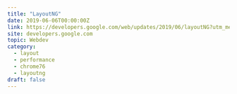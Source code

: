 ```yaml
---
title: "LayoutNG"
date: 2019-06-06T00:00:00Z
link: https://developers.google.com/web/updates/2019/06/layoutNG?utm_medium=RSS&utm_source=hune
site: developers.google.com
topic: Webdev
category:
  - layout
  - performance
  - chrome76
  - layoutng
draft: false
---
```

